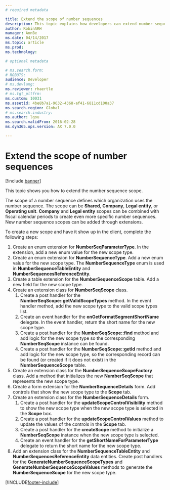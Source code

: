 ```yaml
---
# required metadata

title: Extend the scope of number sequences
description: This topic explains how developers can extend number sequence scope.
author: RobinARH
manager: AnnBe
ms.date: 04/14/2017
ms.topic: article
ms.prod: 
ms.technology: 

# optional metadata

# ms.search.form: 
# ROBOTS: 
audience: Developer
# ms.devlang: 
ms.reviewer: rhaertle
# ms.tgt_pltfrm: 
ms.custom: 10031
ms.assetid: 4be8b7a1-9632-4368-af41-6811cd100a37
ms.search.region: Global
# ms.search.industry: 
ms.author: lgou
ms.search.validFrom: 2016-02-28
ms.dyn365.ops.version: AX 7.0.0

---
```


# Extend the scope of number sequences

[!include [banner](../includes/banner.md)]

This topic shows you how to extend the number sequence scope.

The scope of a number sequence defines which organization uses the number sequence. The scope can be **Shared**, **Company**, **Legal entity**, or **Operating unit**. **Company** and **Legal entity** scopes can be combined with fiscal calendar periods to create even more specific number sequences. New number sequence scopes can be added through extensions.  

To create a new scope and have it show up in the client, complete the following steps:

1. Create an enum extension for **NumberSeqParameterType**. In the extension, add a new enum value for the new scope type. 
2. Create an enum extension for **NumberSequenceType**. Add a new enum value for the new scope type. The **NumberSequenceType** enum is used in **NumberSequenceTableEntity** and **NumberSequencesReferenceEntity**.
3. Create a table extension for the **NumberSequenceScope** table. Add a new field for the new scope type.
4. Create an extension class for **NumberSeqScope** class.
   1. Create a post handler for the **NumberSeqScope::getValidScopeTypes** method. In the event handler method, add the new scope type to the valid scope types list.
   1. Create an event handler for the **onGetFormatSegmentShortName** delegate. In the event handler, return the short name for the new scope type.
   1. Create a post handler for the **NumberSeqScope::find** method and add logic for the new scope type so the corresponding **NumberSeqScope** instance can be found.   
   1. Create a post handler for the **NumberSeqScope::getId** method and add logic for the new scope type, so the corresponding record can be found (or created if it does not exist) in the **NumberSequenceScope** table. 
5. Create an extension class for the **NumberSequenceScopeFactory** class. Add a method that initializes the new **NumberSeqScope** that represents the new scope type.
6. Create a form extension for the **NumberSequenceDetails** form. Add controls that show the new scope type to the **Scope** tab.
7. Create an extension class for the **NumberSequenceDetails** form.
   1. Create a post handler for the **updateScopeControlVisibility** method to show the new scope type when the new scope type is selected in the **Scope** box.
   2. Create a post handler for the **updateScopeControlValues** method to update the values of the controls in the **Scope** tab.
   3. Create a post handler for the **createScope** method to initialize a **NumberSeqScope** instance when the new scope type is selected.
   4. Create an event handler for the **getShortNameForParameterType** delegate to return the short name for the new scope type.
8. Add an extension class for the **NumberSequenceTableEntity** and **NumberSequencesReferenceEntity** data entities. Create post handlers for the **GenerateNumberSequenceScopeTypes** and **GenerateNumberSequenceScopeValues** methods to generate the **NumberSequenceScope** for the new scope type.




[!INCLUDE[footer-include](../../../includes/footer-banner.md)]
